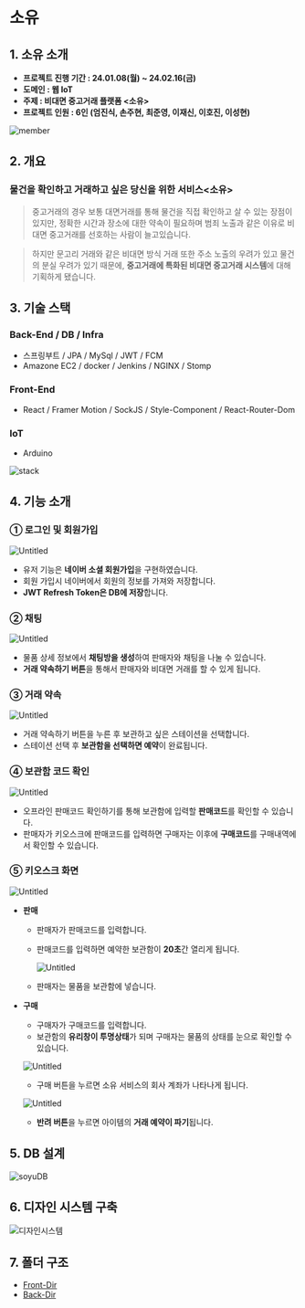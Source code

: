 # 소유

## 1. 소유 소개

- **프로젝트 진행 기간 : 24.01.08(월) ~ 24.02.16(금)**
- **도메인 : 웹 IoT**
- **주제 : 비대면 중고거래 플랫폼 <소유>**
- **프로젝트 인원 : 6인 (엄진식, 손주현, 최준영, 이재신, 이호진, 이성현)**

![member](https://github.com/jaesin463/PlayGround/assets/117919180/3f56b849-f348-4392-af9a-10c6f070c81a)

## 2. 개요

### 물건을 확인하고 거래하고 싶은 당신을 위한 서비스<소유>

> 중고거래의 경우 보통 대면거래를 통해 물건을 직접 확인하고 살 수 있는 장점이 있지만, 정확한 시간과 장소에 대한 약속이 필요하며 범죄 노출과 같은 이유로 비대면 중고거래를 선호하는 사람이 늘고있습니다.

> 하지만 문고리 거래와 같은 비대면 방식 거래 또한 주소 노출의 우려가 있고 물건의 분실 우려가 있기 때문에, **중고거래에 특화된 비대면 중고거래 시스템**에 대해 기획하게 됐습니다.


## 3. 기술 스택

### Back-End / DB / Infra
- 스프링부트 / JPA / MySql / JWT / FCM
- Amazone EC2 / docker / Jenkins  / NGINX / Stomp

### Front-End
- React / Framer Motion / SockJS / Style-Component / React-Router-Dom

### IoT
- Arduino

![stack](https://github.com/jaesin463/PlayGround/assets/117919180/b86eb2b8-f456-4ea1-ba0c-c58773f35a1a)

## 4. 기능 소개

### ① 로그인 및 회원가입

![Untitled](https://github.com/jaesin463/PlayGround/assets/117919180/f4d124f3-c8bd-42ca-8102-cdb5cd902c5e)

- 유저 기능은 **네이버 소셜 회원가입**을 구현하였습니다.
- 회원 가입시 네이버에서 회원의 정보를 가져와 저장합니다.
- **JWT Refresh Token은 DB에 저장**합니다.

### ② 채팅

![Untitled](https://github.com/jaesin463/PlayGround/assets/117919180/4266dd0a-e902-45ef-9b70-60cbad257b2d)

- 물품 상세 정보에서 **채팅방을 생성**하여 판매자와 채팅을 나눌 수 있습니다.
- **거래 약속하기 버튼**을 통해서 판매자와 비대면 거래를 할 수 있게 됩니다.

### ③ 거래 약속

![Untitled](https://github.com/jaesin463/PlayGround/assets/117919180/e136e1bd-b84c-4ac2-8489-49ecdb683ca7)

- 거래 약속하기 버튼을 누른 후 보관하고 싶은 스테이션을 선택합니다.
- 스테이션 선택 후 **보관함을 선택하면 예약**이 완료됩니다.

### ④ 보관함 코드 확인

![Untitled](https://github.com/jaesin463/PlayGround/assets/117919180/705ff8e1-75b7-458a-b857-eec8da2ee8fc)

- 오프라인 판매코드 확인하기를 통해 보관함에 입력할 **판매코드**를 확인할 수 있습니다.
- 판매자가 키오스크에 판매코드를 입력하면 구매자는 이후에 **구매코드**를 구매내역에서 확인할 수 있습니다.

### ⑤ 키오스크 화면

![Untitled](https://github.com/jaesin463/PlayGround/assets/117919180/753c6201-cf55-4c28-a69b-ed91b44cf613)

- **판매**
    - 판매자가 판매코드를 입력합니다.
    - 판매코드를 입력하면 예약한 보관함이 **20초**간 열리게 됩니다.
        
        ![Untitled](https://github.com/jaesin463/PlayGround/assets/117919180/37620ae6-ec56-41b2-9f45-745ac52d0b7c)
        
    - 판매자는 물품을 보관함에 넣습니다.

- **구매**
    - 구매자가 구매코드를 입력합니다.
    - 보관함의 **유리창이 투명상태**가 되며 구매자는 물품의 상태를 눈으로 확인할 수 있습니다.
    
    ![Untitled](https://github.com/jaesin463/PlayGround/assets/117919180/7da521db-24cc-49d5-8de7-f49431a0ffb4)
    
    - 구매 버튼을 누르면 소유 서비스의 회사 계좌가 나타나게 됩니다.
    
    ![Untitled](https://github.com/jaesin463/PlayGround/assets/117919180/fc8469b7-cfab-48a9-9bf0-5a890a86c4bb)
    
    - **반려 버튼**을 누르면 아이템의 **거래 예약이 파기**됩니다.
    

## 5. DB 설계
![soyuDB](https://github.com/jaesin463/PlayGround/assets/117919180/849fac9d-e342-479d-8fe9-0997a2253bd9)

## 6. 디자인 시스템 구축
![디자인시스템](https://github.com/jaesin463/PlayGround/assets/117919180/eb4df413-6001-4543-9c84-2b530a9cb980)

## 7. 폴더 구조
- [Front-Dir](산출물/front_dir_tree)
- [Back-Dir](산출물/back_dir_tree)
